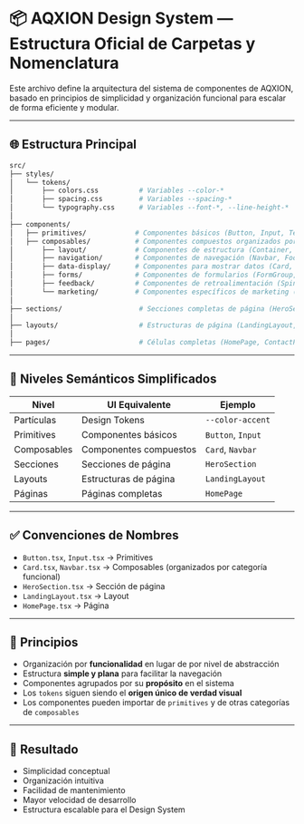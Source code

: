 
# 📦 AQXION Design System — Estructura Oficial de Carpetas y Nomenclatura

Este archivo define la arquitectura del sistema de componentes de AQXION, basado en principios de simplicidad y organización funcional para escalar de forma eficiente y modular.

---

## 🌐 Estructura Principal

```bash
src/
├── styles/
│   └── tokens/
│       ├── colors.css          # Variables --color-*
│       ├── spacing.css         # Variables --spacing-*
│       └── typography.css      # Variables --font-*, --line-height-*
│
├── components/
│   ├── primitives/            # Componentes básicos (Button, Input, Text, etc.)
│   ├── composables/           # Componentes compuestos organizados por funcionalidad
│       ├── layout/            # Componentes de estructura (Container, Section)
│       ├── navigation/        # Componentes de navegación (Navbar, Footer)
│       ├── data-display/      # Componentes para mostrar datos (Card, FeatureCard)
│       ├── forms/             # Componentes de formularios (FormGroup, InputGroup)
│       ├── feedback/          # Componentes de retroalimentación (Spinner, Callout)
│       └── marketing/         # Componentes específicos de marketing (CTABox, HeroContent)
│
├── sections/                   # Secciones completas de página (HeroSection, TestimonialsSection)
│
├── layouts/                    # Estructuras de página (LandingLayout, DashboardLayout)
│
├── pages/                      # Células completas (HomePage, ContactPage)
```

---

## 🧬 Niveles Semánticos Simplificados

| Nivel      | UI Equivalente                | Ejemplo                |
|------------|-------------------------------|------------------------|
| Partículas | Design Tokens                 | `--color-accent`       |
| Primitives | Componentes básicos           | `Button`, `Input`      |
| Composables| Componentes compuestos        | `Card`, `Navbar`       |
| Secciones  | Secciones de página           | `HeroSection`          |
| Layouts    | Estructuras de página         | `LandingLayout`        |
| Páginas    | Páginas completas             | `HomePage`             |

---

## ✅ Convenciones de Nombres

- `Button.tsx`, `Input.tsx` → Primitives
- `Card.tsx`, `Navbar.tsx` → Composables (organizados por categoría funcional)
- `HeroSection.tsx` → Sección de página
- `LandingLayout.tsx` → Layout
- `HomePage.tsx` → Página

---

## 🧠 Principios

- Organización por **funcionalidad** en lugar de por nivel de abstracción
- Estructura **simple y plana** para facilitar la navegación
- Componentes agrupados por su **propósito** en el sistema
- Los `tokens` siguen siendo el **origen único de verdad visual**
- Los componentes pueden importar de `primitives` y de otras categorías de `composables`

---

## 🚀 Resultado

- Simplicidad conceptual
- Organización intuitiva
- Facilidad de mantenimiento
- Mayor velocidad de desarrollo
- Estructura escalable para el Design System
